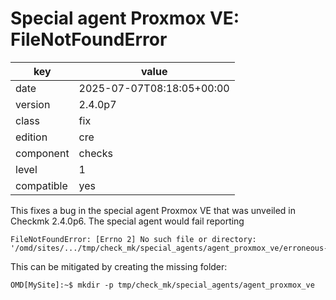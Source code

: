 [//]: # (werk v2)
# Special agent Proxmox VE: FileNotFoundError

key        | value
---------- | ---
date       | 2025-07-07T08:18:05+00:00
version    | 2.4.0p7
class      | fix
edition    | cre
component  | checks
level      | 1
compatible | yes

This fixes a bug in the special agent Proxmox VE that was unveiled in Checkmk 2.4.0p6.
The special agent would fail reporting
```
FileNotFoundError: [Errno 2] No such file or directory: '/omd/sites/.../tmp/check_mk/special_agents/agent_proxmox_ve/erroneous-....log'(!!)
```

This can be mitigated by creating the missing folder:
```
OMD[MySite]:~$ mkdir -p tmp/check_mk/special_agents/agent_proxmox_ve
```
